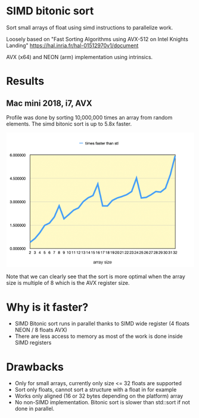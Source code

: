 # SIMD bitonic sort

Sort small arrays of float using simd instructions to parallelize work.

Loosely based on "Fast Sorting Algorithms using AVX-512 on Intel Knights Landing" https://hal.inria.fr/hal-01512970v1/document

AVX (x64) and NEON (arm) implementation using intrinsics.

# Results

## Mac mini 2018, i7, AVX
Profile was done by sorting 10,000,000 times an array from random elements. The simd bitonic sort is up to 5.8x faster.

![AVX chart](/images/AVX_chart.png)

Note that we can clearly see that the sort is more optimal when the array size is multiple of 8 which is the AVX register size.


# Why is it faster?

* SIMD Bitonic sort runs in parallel thanks to SIMD wide register (4 floats NEON / 8 floats AVX)
* There are less access to memory as most of the work is done inside SIMD registers


# Drawbacks
* Only for small arrays, currently only size <= 32 floats are supported
* Sort only floats, cannot sort a structure with a float in for example
* Works only aligned (16 or 32 bytes depending on the platform) array 
* No non-SIMD implementation. Bitonic sort is slower than std::sort if not done in parallel.
